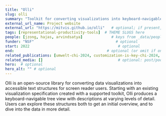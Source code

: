 ```yaml
---
title: "Olli"
slug: olli
summary: "Toolkit for converting visualizations into keyboard-navigable textual descriptions"
external_url_name: Project website
external_url: "https://mitvis.github.io/olli"   # optional; if present, title links here
tags: [representational-productivity-tools]  # THEME SLUGS here
people: [jzong, hajas, arvindsatya]             # keys from _data/people.yml (optional)
funder: "NSF"                                     # optional
start: 2022                                        # optional
end:                                          # optional (or omit if ongoing)
related_publications: [umwelt-chi-2024, customization-is-key-chi-2024, rich-sr-experiences-cgf-2022]  # optional slugs from _publications
related_media: []                                  # optional: post/podcast/video slugs if you use them
hero:  # optional
hero_alt: "" # optional
---
```


Olli is an open-source library for converting data visualizations into accessible text structures for screen reader users. Starting with an existing visualization specification created with a supported toolkit, Olli produces a keyboard-navigable tree view with descriptions at varying levels of detail. Users can explore these structures both to get an initial overview, and to dive into the data in more detail.